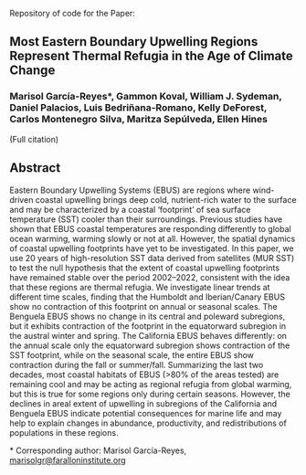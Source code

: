 Repository of code for the Paper: 

## Most Eastern Boundary Upwelling Regions Represent Thermal Refugia in the Age of Climate Change

### Marisol García-Reyes*, Gammon Koval, William J. Sydeman, Daniel Palacios, Luis Bedriñana-Romano, Kelly DeForest, Carlos Montenegro Silva, Maritza Sepúlveda, Ellen Hines

(Full citation)

## Abstract

Eastern Boundary Upwelling Systems (EBUS) are regions where wind-driven coastal upwelling brings deep cold, nutrient-rich water to the surface and may be characterized by a coastal ‘footprint’ of sea surface temperature (SST) cooler than their surroundings. Previous studies have shown that EBUS coastal temperatures are responding differently to global ocean warming, warming slowly or not at all. However, the spatial dynamics of coastal upwelling footprints have yet to be investigated. In this paper, we use 20 years of high-resolution SST data derived from satellites (MUR SST) to test the null hypothesis that the extent of coastal upwelling footprints have remained stable over the period 2002–2022, consistent with the idea that these regions are thermal refugia. We investigate linear trends at different time scales, finding that the Humboldt and Iberian/Canary EBUS show no contraction of this footprint on annual or seasonal scales. The Benguela EBUS shows no change in its central and poleward subregions, but it exhibits contraction of the footprint in the equatorward subregion in the austral winter and spring. The California EBUS behaves differently: on the annual scale only the equatorward subregion shows contraction of the SST footprint, while on the seasonal scale, the entire EBUS show contraction during the fall or summer/fall. Summarizing the last two decades, most coastal habitats of EBUS (>80% of the areas tested) are remaining cool and may be acting as regional refugia from global warming, but this is true for some regions only during certain seasons. However, the declines in areal extent of upwelling in subregions of the California and Benguela EBUS indicate potential consequences for marine life and may help to explain changes in abundance, productivity, and redistributions of populations in these regions.


&#8291;* Corresponding author: Marisol García-Reyes, [marisolgr@faralloninstitute.org](mailto:marisolgr@faralloninstitute.org)
